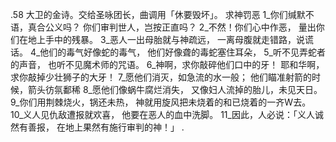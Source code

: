 .58 
大卫的金诗。交给圣咏团长，曲调用「休要毁坏」。 
求神罚恶 
1_你们缄默不语，真合公义吗？ 
你们审判世人，岂按正直吗？ 
2_不然！你们心中作恶， 
量出你们在地上手中的残暴。 
3_恶人一出母胎就与神疏远， 
一离母腹就走错路，说谎话。 
4_他们的毒气好像蛇的毒气， 
他们好像聋的毒蛇塞住耳朵， 
5_听不见弄蛇者的声音， 
也听不见魔术师的咒语。 
6_神啊，求你敲碎他们口中的牙！ 
耶和华啊，求你敲掉少壮狮子的大牙！ 
7_愿他们消灭，如急流的水一般； 
他们瞄准射箭的时候，箭头彷氛鄱稀 
8_愿他们像蜗牛腐烂消失， 
又像妇人流掉的胎儿，未见天日。 
9_你们用荆棘烧火，锅还未热， 
神就用旋风把未烧着的和已烧着的一齐W去。 
10_义人见仇敌遭报就欢喜， 
他要在恶人的血中洗脚。 
11_因此，人必说：「义人诚然有善报， 
在地上果然有施行审判的神！」 
.